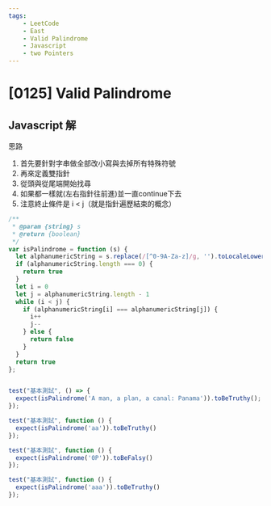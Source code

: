 ```yaml
---
tags: 
    - LeetCode
    - East
    - Valid Palindrome
    - Javascript
    - two Pointers
---
```

# [0125] Valid Palindrome

## Javascript 解
思路
1. 首先要針對字串做全部改小寫與去掉所有特殊符號
2. 再來定義雙指針
3. 從頭與從尾端開始找尋
4. 如果都一樣就(左右指針往前進)並一直continue下去
5. 注意終止條件是 i < j（就是指針遍歷結束的概念）

```javascript
/**
 * @param {string} s
 * @return {boolean}
 */
var isPalindrome = function (s) {
  let alphanumericString = s.replace(/[^0-9A-Za-z]/g, '').toLocaleLowerCase();
  if (alphanumericString.length === 0) {
    return true
  }
  let i = 0
  let j = alphanumericString.length - 1
  while (i < j) {
    if (alphanumericString[i] === alphanumericString[j]) {
      i++
      j--
    } else {
      return false
    }
  }
  return true
};


test("基本測試", () => {
  expect(isPalindrome('A man, a plan, a canal: Panama')).toBeTruthy();
});

test("基本測試", function () {
  expect(isPalindrome('aa')).toBeTruthy()
});

test("基本測試", function () {
  expect(isPalindrome('0P')).toBeFalsy()
});

test("基本測試", function () {
  expect(isPalindrome('aaa')).toBeTruthy()
});
```
